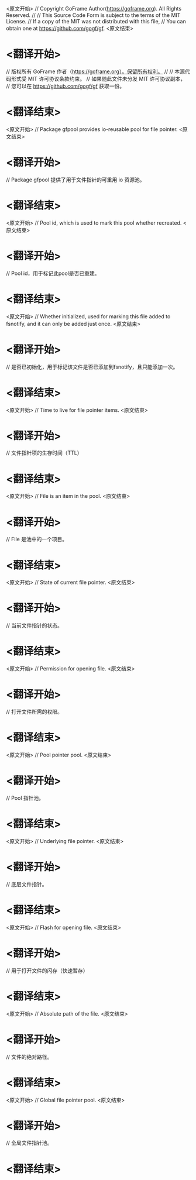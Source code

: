 
<原文开始>
// Copyright GoFrame Author(https://goframe.org). All Rights Reserved.
//
// This Source Code Form is subject to the terms of the MIT License.
// If a copy of the MIT was not distributed with this file,
// You can obtain one at https://github.com/gogf/gf.
<原文结束>

# <翻译开始>
// 版权所有 GoFrame 作者（https://goframe.org）。保留所有权利。
//
// 本源代码形式受 MIT 许可协议条款约束。
// 如果随此文件未分发 MIT 许可协议副本，
// 您可以在 https://github.com/gogf/gf 获取一份。
# <翻译结束>


<原文开始>
// Package gfpool provides io-reusable pool for file pointer.
<原文结束>

# <翻译开始>
// Package gfpool 提供了用于文件指针的可重用 io 资源池。
# <翻译结束>


<原文开始>
// Pool id, which is used to mark this pool whether recreated.
<原文结束>

# <翻译开始>
// Pool id，用于标记此pool是否已重建。
# <翻译结束>


<原文开始>
// Whether initialized, used for marking this file added to fsnotify, and it can only be added just once.
<原文结束>

# <翻译开始>
// 是否已初始化，用于标记该文件是否已添加到fsnotify，且只能添加一次。
# <翻译结束>


<原文开始>
// Time to live for file pointer items.
<原文结束>

# <翻译开始>
// 文件指针项的生存时间（TTL）
# <翻译结束>


<原文开始>
// File is an item in the pool.
<原文结束>

# <翻译开始>
// File 是池中的一个项目。
# <翻译结束>


<原文开始>
// State of current file pointer.
<原文结束>

# <翻译开始>
// 当前文件指针的状态。
# <翻译结束>


<原文开始>
// Permission for opening file.
<原文结束>

# <翻译开始>
// 打开文件所需的权限。
# <翻译结束>


<原文开始>
// Pool pointer pool.
<原文结束>

# <翻译开始>
// Pool 指针池。
# <翻译结束>


<原文开始>
// Underlying file pointer.
<原文结束>

# <翻译开始>
// 底层文件指针。
# <翻译结束>


<原文开始>
// Flash for opening file.
<原文结束>

# <翻译开始>
// 用于打开文件的闪存（快速暂存）
# <翻译结束>


<原文开始>
// Absolute path of the file.
<原文结束>

# <翻译开始>
// 文件的绝对路径。
# <翻译结束>


<原文开始>
// Global file pointer pool.
<原文结束>

# <翻译开始>
// 全局文件指针池。
# <翻译结束>

